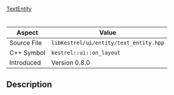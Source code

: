 [TextEntity](index.md)
# 
| Aspect | Value |
| --- | --- |
| Source File | `libKestrel/ui/entity/text_entity.hpp` |
| C++ Symbol | `kestrel::ui::on_layout` |
| Introduced | Version 0.8.0 |
## Description
